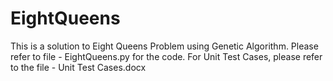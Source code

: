 # EightQueens
This is a solution to Eight Queens Problem using Genetic Algorithm.
Please refer to file - EightQueens.py for the code.
For Unit Test Cases, please refer to the file - Unit Test Cases.docx
